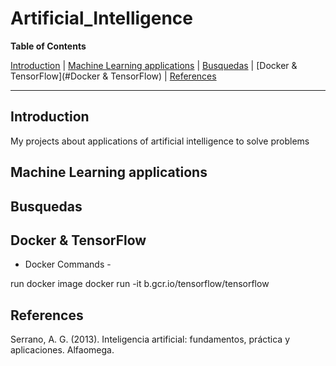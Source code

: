 # Artificial_Intelligence


**Table of Contents**

[Introduction](#introduction)
| [Machine Learning applications](#machine-learning)
| [Busquedas](#Busquedas)
| [Docker & TensorFlow](#Docker & TensorFlow)
| [References](#Referencias)

---

## Introduction ##

My projects about applications of artificial intelligence to solve problems


## Machine Learning applications ##


## Busquedas ##

## Docker & TensorFlow ##

- Docker Commands - 

run docker image
docker run -it b.gcr.io/tensorflow/tensorflow


##  References ##

Serrano, A. G. (2013). Inteligencia artificial: fundamentos, práctica y aplicaciones. Alfaomega.
